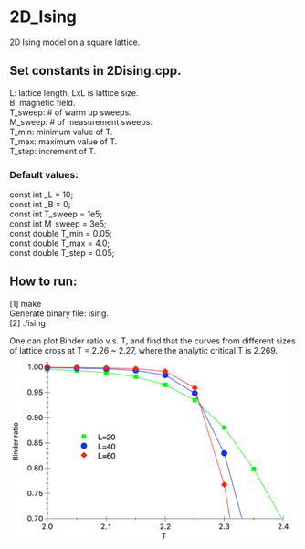 # 2D_Ising
2D Ising model on a square lattice.

## Set constants in 2Dising.cpp.
L: lattice length, LxL is lattice size.  
B: magnetic field.  
T_sweep: # of warm up sweeps.  
M_sweep: # of measurement sweeps.  
T_min: minimum value of T.  
T_max: maximum value of T.  
T_step: increment of T.  

### Default values:
const int _L = 10;  
const int _B = 0;  
const int T_sweep = 1e5;  
const int M_sweep = 3e5;  
const double T_min = 0.05;  
const double T_max = 4.0;  
const double T_step = 0.05;  

## How to run:

[1] make  
    Generate binary file: ising.  
[2] ./ising

One can plot Binder ratio v.s. T, and find that the curves from different sizes of lattice cross at T = 2.26 ~ 2.27, where the analytic critical T is 2.269.
![Binder ratios v.s. T](/2D_Ising_binder.png)
